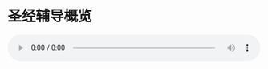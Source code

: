 # 圣经辅导概览

<audio style="width: 100%;" preload="false" controls controlslist="nodownload"><source src="//cdn.wechat.edu.pl/audio/mp3/old/12259.mp3" type="audio/mpeg">Your browser does not support the audio element.</audio>


